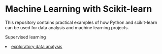 # Machine Learning with Scikit-learn

This repository contains practical examples of how Python and scikit-learn can be used for data analysis and machine learning projects. 

Supervised learning
<li> <a  href="https://github.com/lilianasku/ML-with-Scikit-learn/blob/master/supervised_learning/01.EDA_with_scikit-learn.ipynb"> exploratory data analysis </a>


